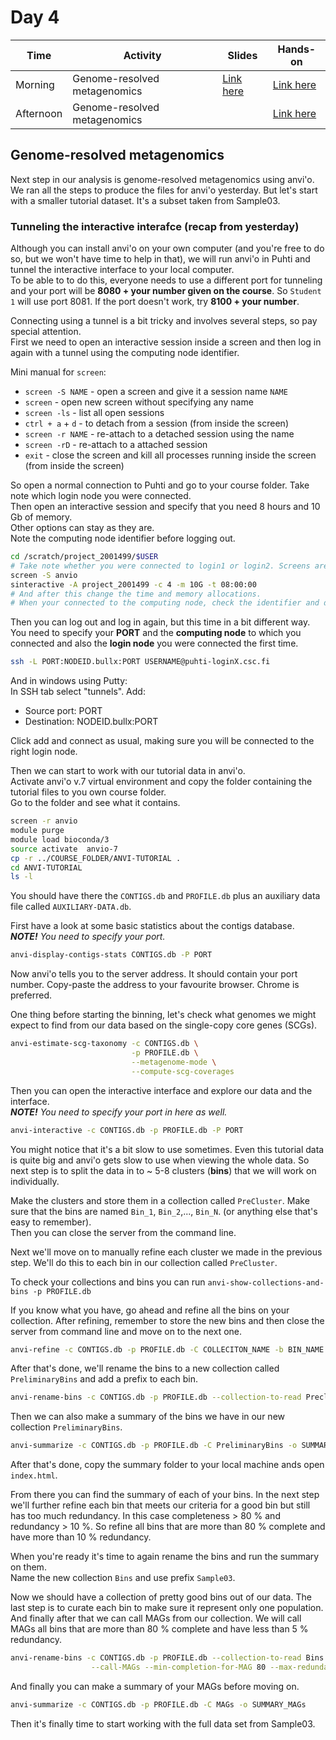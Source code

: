 # Day 4

| Time      | Activity                     | Slides                                        | Hands-on                                   |
|-----------|------------------------------|-----------------------------------------------|--------------------------------------------|
| Morning   | Genome-resolved metagenomics | [Link here](/Day3/genome-resolved-metagenomics.pdf) | [Link here](#genome-resolved-metagenomics) |
| Afternoon | Genome-resolved metagenomics |                                               | [Link here](#genome-resolved-metagenomics) |

## Genome-resolved metagenomics

Next step in our analysis is genome-resolved metagenomics using anvi'o. We ran all the steps to produce the files for anvi'o yesterday.
But let's start with a smaller tutorial dataset. It's a subset taken from Sample03.

### Tunneling the interactive interafce (recap from yesterday)

Although you can install anvi'o on your own computer (and you're free to do so, but we won't have time to help in that), we will run anvi'o in Puhti and tunnel the interactive interface to your local computer.  
To be able to to do this, everyone needs to use a different port for tunneling and your port will be __8080 + your number given on the course__. So `Student 1` will use port 8081. If the port doesn't work, try __8100 + your number__.  

Connecting using a tunnel is a bit tricky and involves several steps, so pay special attention.  
First we need to open an interactive session inside a screen and then log in again with a tunnel using the computing node identifier.

Mini manual for `screen`:
* `screen -S NAME` - open a screen and give it a session name `NAME`
* `screen` - open new screen without specifying any name
* `screen -ls` - list all open sessions
* `ctrl + a` + `d` - to detach from a session (from inside the screen)
* `screen -r NAME` - re-attach to a detached session using the name
* `screen -rD` - re-attach to a attached session
* `exit` - close the screen and kill all processes running inside the screen (from inside the screen)

So open a normal connection to Puhti and go to your course folder. Take note which login node you were connected.   
Then open an interactive session and specify that you need 8 hours and 10 Gb of memory.  
Other options can stay as they are.  
Note the computing node identifier before logging out.

```bash
cd /scratch/project_2001499/$USER
# Take note whether you were connected to login1 or login2. Screens are login node specific.
screen -S anvio
sinteractive -A project_2001499 -c 4 -m 10G -t 08:00:00
# And after this change the time and memory allocations.
# When your connected to the computing node, check the identifier and detach from the screen
```

Then you can log out and log in again, but this time in a bit different way.  
You need to specify your __PORT__ and the __computing node__ to which you connected and also the __login node__ you were connected the first time.  

```bash
ssh -L PORT:NODEID.bullx:PORT USERNAME@puhti-loginX.csc.fi
```

And in windows using Putty:  
In SSH tab select "tunnels". Add:  
- Source port: PORT  
- Destination: NODEID.bullx:PORT

Click add and connect as usual, making sure you will be connected to the right login node.

Then we can start to work with our tutorial data in anvi'o.  
Activate anvi'o v.7 virtual environment and copy the folder containing the tutorial files to you own course folder.  
Go to the folder and see what it contains.

```bash
screen -r anvio
module purge
module load bioconda/3
source activate  anvio-7
cp -r ../COURSE_FOLDER/ANVI-TUTORIAL .
cd ANVI-TUTORIAL
ls -l
```
You should have there the `CONTIGS.db` and `PROFILE.db` plus an auxiliary data file called `AUXILIARY-DATA.db`.

First have a look at some basic statistics about the contigs database.  
*__NOTE!__ You need to specify your port.*

```bash
anvi-display-contigs-stats CONTIGS.db -P PORT
```
Now anvi'o tells you to the server address. It should contain your port number. Copy-paste the address to your favourite browser. Chrome is preferred.

One thing before starting the binning, let's check what genomes we might expect to find from our data based on the single-copy core genes (SCGs).

```bash
anvi-estimate-scg-taxonomy -c CONTIGS.db \
                           -p PROFILE.db \
                           --metagenome-mode \
                           --compute-scg-coverages

```

Then you can open the interactive interface and explore our data and the interface.  
*__NOTE!__ You need to specify your port in here as well.*

```bash
anvi-interactive -c CONTIGS.db -p PROFILE.db -P PORT
```

You might notice that it's a bit slow to use sometimes. Even this tutorial data is quite big and anvi'o gets slow to use when viewing the whole data. So next step is to split the data in to ~ 5-8 clusters (__bins__) that we will work on individually.

Make the clusters and store them in a collection called `PreCluster`. Make sure that the bins are named `Bin_1`, `Bin_2`,..., `Bin_N`. (or anything else that's easy to remember).  
Then you can close the server from the command line.

Next we'll move on to manually refine each cluster we made in the previous step. We'll do this to each bin in our collection called `PreCluster`.  

To check your collections and bins you can run `anvi-show-collections-and-bins -p PROFILE.db`

If you know what you have, go ahead and refine all the bins on your collection.
After refining, remember to store the new bins and then close the server from command line and move on to the next one.

```bash
anvi-refine -c CONTIGS.db -p PROFILE.db -C COLLECITON_NAME -b BIN_NAME -P PORT
```

After that's done, we'll rename the bins to a new collection called `PreliminaryBins` and add a prefix to each bin.

```bash
anvi-rename-bins -c CONTIGS.db -p PROFILE.db --collection-to-read Precluster --collection-to-write PreliminaryBins --prefix Preliminary --report-file REPORT_PreliminaryBins
```
Then we can also make a summary of the bins we have in our new collection `PreliminaryBins`.

```bash
anvi-summarize -c CONTIGS.db -p PROFILE.db -C PreliminaryBins -o SUMMARY_PreliminaryBins
```
After that's done, copy the summary folder to your local machine ands open `index.html`.

From there you can find the summary of each of your bins. In the next step we'll further refine each bin that meets our criteria for a good bin but still has too much redundancy. In this case completeness > 80 % and redundancy > 10 %. So refine all bins that are more than 80 % complete and have more than 10 % redundancy.

When you're ready it's time to again rename the bins and run the summary on them.  
Name the new collection `Bins` and use prefix `Sample03`.

Now we should have a collection of pretty good bins out of our data. The last step is to curate each bin to make sure it represent only one population. And finally after that we can call MAGs from our collection. We will call MAGs all bins that are more than 80 % complete and have less than 5 % redundancy.  

```bash
anvi-rename-bins -c CONTIGS.db -p PROFILE.db --collection-to-read Bins --collection-to-write MAGs --prefix Sample03 --report-file REPORT_MAGs \
                  --call-MAGs --min-completion-for-MAG 80 --max-redundancy-for-MAG 5
```

And finally you can make a summary of your MAGs before moving on.

```bash
anvi-summarize -c CONTIGS.db -p PROFILE.db -C MAGs -o SUMMARY_MAGs
```

Then it's finally time to start working with the full data set from Sample03.

